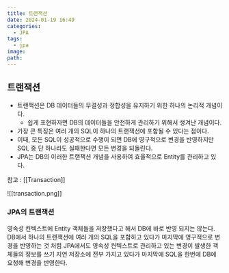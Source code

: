 ```yaml
---
title: 트랜잭션
date: 2024-01-19 16:49
categories:
  - JPA
tags:
  - jpa
image: 
path:
---
```


## 트랜잭션
- 트랜잭션은 DB 데이터들의 무결성과 정합성을 유지하기 위한 하나의 논리적 개념이다.
    - 쉽게 표현하자면 DB의 데이터들을 안전하게 관리하기 위해서 생겨난 개념이다.
- 가장 큰 특징은 여러 개의 SQL이 하나의 트랜잭션에 포함될 수 있다는 점이다.
- 이때, 모든 SQL이 성공적으로 수행이 되면 DB에 영구적으로 변경을 반영하지만 SQL 중 단 하나라도 실패한다면 모든 변경을 되돌린다.
- JPA는 DB의 이러한 트랜잭션 개념을 사용하여 효율적으로 Entity를 관리하고 있다.

참고 : [[Transaction]]

![[transaction.png]]

### JPA의 트랜잭션
영속성 컨텍스트에 Entity 객체들을 저장했다고 해서 DB에 바로 반영 되지는 않는다. DB에서 하나의 트랜잭션에 여러 개의 SQL을 포함하고 있다가 마지막에 영구적으로 변경을 반영하는 것 처럼 JPA에서도 영속성 컨텍스트로 관리하고 있는 변경이 발생한 객체들의 정보를 쓰기 지연 저장소에 전부 가지고 있다가 마지막에 SQL을 한번에 DB에 요청해 변경을 반영한다.